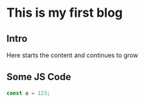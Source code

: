 # This is my first blog

## Intro

Here starts the content and continues to grow

## Some JS Code

```js
const a = 123;

```